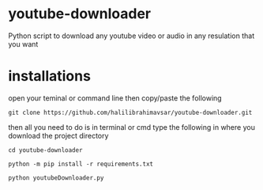 # youtube-downloader
Python script to download any youtube video or audio in any resulation that you want

# installations
open your teminal or command line then copy/paste the following
```
git clone https://github.com/halilibrahimavsar/youtube-downloader.git
```

then all you need to do is in terminal or cmd type the following in where you download the project directory
```
cd youtube-downloader
```

```
python -m pip install -r requirements.txt
```

```
python youtubeDownloader.py
```



